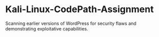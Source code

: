 # Kali-Linux-CodePath-Assignment
Scanning earlier versions of WordPress for security flaws and demonstrating exploitative capabilities.
